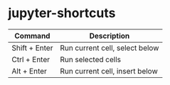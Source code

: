 # jupyter-shortcuts

| Command       | Description                    |
|---------------|--------------------------------|
| Shift + Enter | Run current cell, select below |
| Ctrl + Enter  | Run selected cells             |
| Alt + Enter   | Run current cell, insert below |

